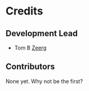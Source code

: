 # Credits

## Development Lead

- Tom B [Zeerg](https://github.com/Zeerg)

## Contributors

None yet. Why not be the first?